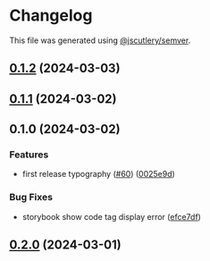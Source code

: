# Changelog

This file was generated using [@jscutlery/semver](https://github.com/jscutlery/semver).

## [0.1.2](https://github.com/jia-deriv/learnbase-ui/compare/typography-0.1.1...typography-0.1.2) (2024-03-03)

## [0.1.1](https://github.com/jia-deriv/learnbase-ui/compare/typography-0.1.0...typography-0.1.1) (2024-03-02)

## 0.1.0 (2024-03-02)


### Features

* first release typography ([#60](https://github.com/jia-deriv/learnbase-ui/issues/60)) ([0025e9d](https://github.com/jia-deriv/learnbase-ui/commit/0025e9ded8d62e0e5c8bcca9aafe5aa37270d86c))


### Bug Fixes

* storybook show code tag display error ([efce7df](https://github.com/jia-deriv/learnbase-ui/commit/efce7df771deaf7e9ecba153b44d8211516fff4e))

## [0.2.0](https://github.com/jia-wei-00/learnease-ui/compare/v0.1.0...v0.2.0) (2024-03-01)
